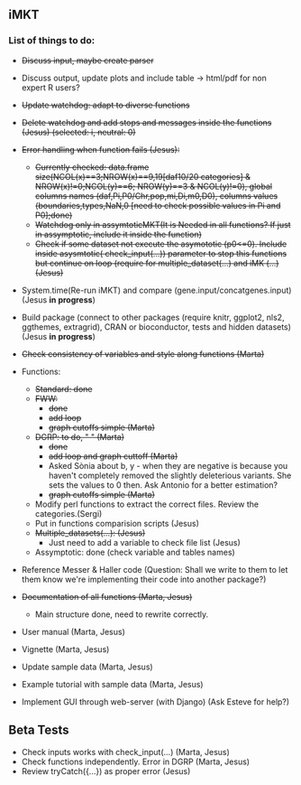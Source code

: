 ## iMKT  
### List of things to do:

- ~~Discuss input, maybe create parser~~
- Discuss output, update plots and include table -> html/pdf for non expert R users?  
- ~~Update watchdog: adapt to diverse functions~~
- ~~Delete watchdog and add stops and messages inside the functions (Jesus) (selected: i, neutral: 0)~~
- ~~Error handling when function fails (Jesus):~~
	- ~~Currently checked: data.frame size(NCOL(x)==3;NROW(x)==9,19[daf10/20 categories] & NROW(x)!=0;NCOL(y)==6; NROW(y)==3 & NCOL(y)!=0), global columns names (daf,Pi,P0/Chr,pop,mi,Di,m0,D0), columns values (boundaries,types,NaN,0 [need to check possible values in Pi and P0];done)~~
	- ~~Watchdog only in assymtoticMKT(It is Needed in all functions? If just in assymptotic, include it inside the function)~~
	- ~~Check if some dataset not execute the asymototic (p0<=0). Include inside asysmtotic( check_input(...)) parameter to stop this functions but continue on loop (require for multiple_dataset(...) and iMK (...) (Jesus)~~

- System.time(Re-run iMKT) and compare (gene.input/concatgenes.input) (Jesus **in progress**)  
- Build package (connect to other packages (require knitr, ggplot2, nls2, ggthemes, extragrid), CRAN or bioconductor, tests and hidden datasets) (Jesus **in progress**)

- ~~Check consistency of variables and style along functions (Marta)~~
- Functions:
	- ~~Standard: done~~
	- ~~FWW:~~
		- ~~done~~  
		- ~~add loop~~  
		- ~~graph cutoffs simple (Marta)~~
	- ~~DGRP: to do, " " (Marta)~~
		- ~~done~~  
		- ~~add loop and graph cuttoff (Marta)~~
		- Asked Sònia about b, y - when they are negative is because you haven't completely removed the slightly deleterious variants. She sets the values to 0 then. Ask Antonio for a better estimation?
		- ~~graph cutoffs simple (Marta)~~
	- Modify perl functions to extract the correct files. Review the categories.(Sergi)
	- Put in functions comparision scripts (Jesus)
	- ~~Multiple_datasets(...): (Jesus)~~
		- Just need to add a variable to check file list (Jesus)
	- Assymptotic: done (check variable and tables names)

- Reference Messer & Haller code (Question: Shall we write to them to let them know we're implementing their code into another package?)

- ~~Documentation of all functions (Marta, Jesus)~~
	- Main structure done, need to rewrite correctly.
- User manual (Marta, Jesus)
- Vignette (Marta, Jesus)
- Update sample data (Marta, Jesus)
- Example tutorial with sample data (Marta, Jesus)

- Implement GUI through web-server (with Django) (Ask Esteve for help?)  

## Beta Tests
- Check inputs works with check_input(...) (Marta, Jesus)
- Check functions independently. Error in DGRP (Marta, Jesus)
- Review tryCatch({...}) as proper error (Jesus)
